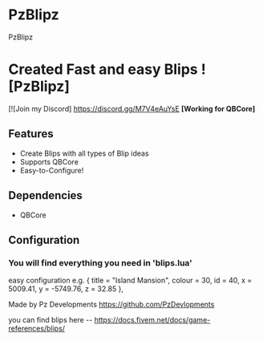# PzBlipz
PzBlipz

# **Created Fast and easy Blips !** [PzBlipz]

[![Join my Discord] https://discord.gg/M7V4eAuYsE
**[Working for QBCore]**

## Features
- Create Blips with all types of Blip ideas
- Supports QBCore
- Easy-to-Configure!

## Dependencies
- QBCore

## Configuration
### You will find everything you need in 'blips.lua'
easy configuration e.g.
{ title = "Island Mansion", colour = 30, id = 40, x = 5009.41, y = -5749.76, z = 32.85 },


Made by Pz Developments
https://github.com/PzDevlopments


you can find blips here -- https://docs.fivem.net/docs/game-references/blips/
